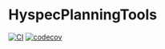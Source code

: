 
HyspecPlanningTools
=====================


[![CI](https://github.com/neutrons/HyspecPlanningTools/actions/workflows/unittest.yml/badge.svg?branch=next)](https://github.com/neutrons/HyspecPlanningTools/actions/workflows/unittest.yml)
[![codecov](https://codecov.io/gh/neutrons/HyspecPlanningTools/graph/badge.svg?token=GAQE3SS0HJ)](https://codecov.io/gh/neutrons/HyspecPlanningTools)
